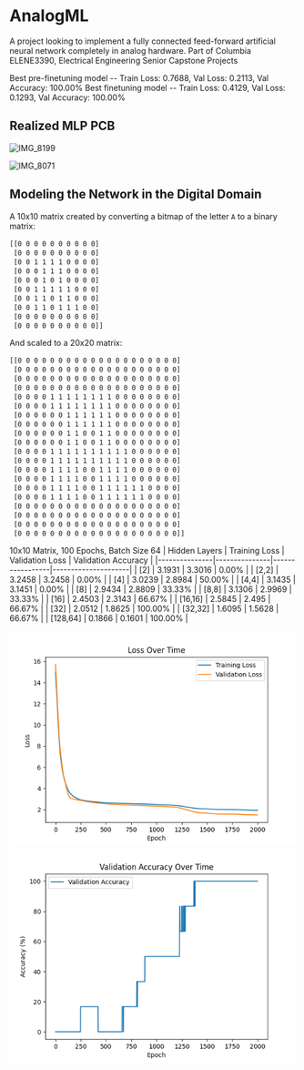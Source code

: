 # AnalogML
A project looking to implement a fully connected feed-forward artificial neural network completely in analog hardware. Part of Columbia ELENE3390, Electrical Engineering Senior Capstone Projects

Best pre-finetuning model -- Train Loss: 0.7688, Val Loss: 0.2113, Val Accuracy: 100.00%
Best finetuning model -- Train Loss: 0.4129, Val Loss: 0.1293, Val Accuracy: 100.00%

## Realized MLP PCB

![IMG_8199](https://github.com/user-attachments/assets/262832ba-7dc2-440f-a816-e2f34c7856bc)

![IMG_8071](https://github.com/user-attachments/assets/2d557b08-689b-48be-8ebb-a837f0a84ec8)


## Modeling the Network in the Digital Domain


A 10x10 matrix created by converting a bitmap of the letter `A` to a binary matrix:
```
[[0 0 0 0 0 0 0 0 0 0]
 [0 0 0 0 0 0 0 0 0 0]
 [0 0 1 1 1 1 0 0 0 0]
 [0 0 0 1 1 1 0 0 0 0]
 [0 0 0 1 0 1 0 0 0 0]
 [0 0 1 1 1 1 1 0 0 0]
 [0 0 1 1 0 1 1 0 0 0]
 [0 0 1 1 0 1 1 1 0 0]
 [0 0 0 0 0 0 0 0 0 0]
 [0 0 0 0 0 0 0 0 0 0]]
```

And scaled to a 20x20 matrix:
```
[[0 0 0 0 0 0 0 0 0 0 0 0 0 0 0 0 0 0 0 0]
 [0 0 0 0 0 0 0 0 0 0 0 0 0 0 0 0 0 0 0 0]
 [0 0 0 0 0 0 0 0 0 0 0 0 0 0 0 0 0 0 0 0]
 [0 0 0 0 0 0 0 0 0 0 0 0 0 0 0 0 0 0 0 0]
 [0 0 0 0 1 1 1 1 1 1 1 1 0 0 0 0 0 0 0 0]
 [0 0 0 0 1 1 1 1 1 1 1 1 0 0 0 0 0 0 0 0]
 [0 0 0 0 0 0 1 1 1 1 1 1 0 0 0 0 0 0 0 0]
 [0 0 0 0 0 0 1 1 1 1 1 1 0 0 0 0 0 0 0 0]
 [0 0 0 0 0 0 1 1 0 0 1 1 0 0 0 0 0 0 0 0]
 [0 0 0 0 0 0 1 1 0 0 1 1 0 0 0 0 0 0 0 0]
 [0 0 0 0 1 1 1 1 1 1 1 1 1 1 0 0 0 0 0 0]
 [0 0 0 0 1 1 1 1 1 1 1 1 1 1 0 0 0 0 0 0]
 [0 0 0 0 1 1 1 1 0 0 1 1 1 1 0 0 0 0 0 0]
 [0 0 0 0 1 1 1 1 0 0 1 1 1 1 0 0 0 0 0 0]
 [0 0 0 0 1 1 1 1 0 0 1 1 1 1 1 1 0 0 0 0]
 [0 0 0 0 1 1 1 1 0 0 1 1 1 1 1 1 0 0 0 0]
 [0 0 0 0 0 0 0 0 0 0 0 0 0 0 0 0 0 0 0 0]
 [0 0 0 0 0 0 0 0 0 0 0 0 0 0 0 0 0 0 0 0]
 [0 0 0 0 0 0 0 0 0 0 0 0 0 0 0 0 0 0 0 0]
 [0 0 0 0 0 0 0 0 0 0 0 0 0 0 0 0 0 0 0 0]]
```

10x10 Matrix, 100 Epochs, Batch Size 64
| Hidden Layers | Training Loss | Validation Loss | Validation Accuracy |
|---------------|---------------|-----------------|---------------------|
| [2]           | 3.1931        | 3.3016          | 0.00%               |
| [2,2]         | 3.2458        | 3.2458          | 0.00%               |
| [4]           | 3.0239        | 2.8984          | 50.00%              |
| [4,4]         | 3.1435        | 3.1451          | 0.00%               |
| [8]           | 2.9434        | 2.8809          | 33.33%              |
| [8,8]         | 3.1306        | 2.9969          | 33.33%              |
| [16]          | 2.4503        | 2.3143          | 66.67%              |
| [16,16]       | 2.5845        | 2.495           | 66.67%              |
| [32]          | 2.0512        | 1.8625          | 100.00%             |
| [32,32]       | 1.6095        | 1.5628          | 66.67%              |
| [128,64]      | 0.1866        | 0.1601          | 100.00%             |


![Loss for n=[32]](images/10_10_8_1_loss.png)
![Accuracy for n=[32]](images/10_10_8_1_accuracy.png)
